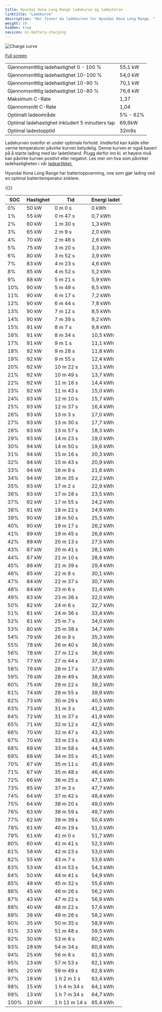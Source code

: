 ```yaml
---
title: Hyundai Kona Long Range ladekurve og ladeytelse
linktitle: "Ladekurve"
description: "Her finner du ladekurven for Hyundai Kona Long Range. "
weight: 10
hidden: true
navicon: bi-battery-charging
---
```

<!-- markdownlint-disable MD033 -->
<img src="../chargingcurve.svg" alt="Charge curve" class="img-fluid">

[Full screen](../chargingcurve.svg)


<table class="table table-striped">
<tbody>
<tr>
<td>Gjennomsnittlig ladehastighet 0 - 100 %</td><td>55,1 kW</td>
</tr>
<tr>
<td>Gjennomsnittlig ladehastighet 10-100 %</td><td>54,0 kW</td>
</tr>
<tr>
<td>Gjennomsnittlig ladehastighet 10-90 %</td><td>70,1 kW</td>
</tr>
<tr>
<td>Gjennomsnittlig ladehastighet 10-80 %</td><td>76,6 kW</td>
</tr>
<tr>
<td>Maksimum C-Rate</td><td>1,37</td>
</tr>
<tr>
<td>Gjennomsnitt C-Rate</td><td>1,04</td>
</tr>
<tr>
<td>Optimalt ladeområde</td><td>5% - 62%</td>
</tr>
<tr>
<td>Optimal ladehastighet inkludert 5 minutters tap</td><td>69,6kW</td>
</tr>
<tr>
<td>Optimal ladestopptid</td><td>32m9s</td>
</tr>
</tbody>
</table>


Ladekurven ovenfor er under optimale forhold. Imidlertid kan kalde eller varme temperaturer påvirke kurven betydelig. Denne kurven er også basert på å starte lading med lav ladetilstand. Plugg derfor inn kl. et høyere nivå kan påvirke kurven positivt eller negativt. Les mer om hva som påvirker ladehastigheten i vår [ladeartikkel.](../../../../../technology/battery/charging/) 


Hyundai Kona Long Range har batterioppvarming, noe som gjør lading ved en optimal batteritemperatur enklere. 


{{<evkxdisplayaddarticle />}}
<table class="table table-striped">
<thead>
<tr><th>SOC</th><th>Hastighet</th><th>Tid</th><th>Energi ladet</th></tr>
</thead>
<tbody>
<tr>
<td>0%</td><td>50 kW</td><td> 0 m 0 s </td><td>0 kWh </td>
</tr>
<tr>
<td>1%</td><td>55 kW</td><td> 0 m 47 s </td><td>0,7 kWh </td>
</tr>
<tr>
<td>2%</td><td>60 kW</td><td> 1 m 30 s </td><td>1,3 kWh </td>
</tr>
<tr>
<td>3%</td><td>65 kW</td><td> 2 m 9 s </td><td>2,0 kWh </td>
</tr>
<tr>
<td>4%</td><td>70 kW</td><td> 2 m 46 s </td><td>2,6 kWh </td>
</tr>
<tr>
<td>5%</td><td>75 kW</td><td> 3 m 20 s </td><td>3,3 kWh </td>
</tr>
<tr>
<td>6%</td><td>80 kW</td><td> 3 m 52 s </td><td>3,9 kWh </td>
</tr>
<tr>
<td>7%</td><td>83 kW</td><td> 4 m 23 s </td><td>4,6 kWh </td>
</tr>
<tr>
<td>8%</td><td>85 kW</td><td> 4 m 52 s </td><td>5,2 kWh </td>
</tr>
<tr>
<td>9%</td><td>88 kW</td><td> 5 m 21 s </td><td>5,9 kWh </td>
</tr>
<tr>
<td>10%</td><td>90 kW</td><td> 5 m 49 s </td><td>6,5 kWh </td>
</tr>
<tr>
<td>11%</td><td>90 kW</td><td> 6 m 17 s </td><td>7,2 kWh </td>
</tr>
<tr>
<td>12%</td><td>90 kW</td><td> 6 m 44 s </td><td>7,8 kWh </td>
</tr>
<tr>
<td>13%</td><td>90 kW</td><td> 7 m 12 s </td><td>8,5 kWh </td>
</tr>
<tr>
<td>14%</td><td>90 kW</td><td> 7 m 39 s </td><td>9,2 kWh </td>
</tr>
<tr>
<td>15%</td><td>91 kW</td><td> 8 m 7 s </td><td>9,8 kWh </td>
</tr>
<tr>
<td>16%</td><td>91 kW</td><td> 8 m 34 s </td><td>10,5 kWh </td>
</tr>
<tr>
<td>17%</td><td>91 kW</td><td> 9 m 1 s </td><td>11,1 kWh </td>
</tr>
<tr>
<td>18%</td><td>92 kW</td><td> 9 m 28 s </td><td>11,8 kWh </td>
</tr>
<tr>
<td>19%</td><td>92 kW</td><td> 9 m 55 s </td><td>12,4 kWh </td>
</tr>
<tr>
<td>20%</td><td>92 kW</td><td> 10 m 22 s </td><td>13,1 kWh </td>
</tr>
<tr>
<td>21%</td><td>92 kW</td><td> 10 m 49 s </td><td>13,7 kWh </td>
</tr>
<tr>
<td>22%</td><td>92 kW</td><td> 11 m 16 s </td><td>14,4 kWh </td>
</tr>
<tr>
<td>23%</td><td>92 kW</td><td> 11 m 43 s </td><td>15,0 kWh </td>
</tr>
<tr>
<td>24%</td><td>93 kW</td><td> 12 m 10 s </td><td>15,7 kWh </td>
</tr>
<tr>
<td>25%</td><td>93 kW</td><td> 12 m 37 s </td><td>16,4 kWh </td>
</tr>
<tr>
<td>26%</td><td>93 kW</td><td> 13 m 3 s </td><td>17,0 kWh </td>
</tr>
<tr>
<td>27%</td><td>93 kW</td><td> 13 m 30 s </td><td>17,7 kWh </td>
</tr>
<tr>
<td>28%</td><td>93 kW</td><td> 13 m 57 s </td><td>18,3 kWh </td>
</tr>
<tr>
<td>29%</td><td>93 kW</td><td> 14 m 23 s </td><td>19,0 kWh </td>
</tr>
<tr>
<td>30%</td><td>94 kW</td><td> 14 m 50 s </td><td>19,6 kWh </td>
</tr>
<tr>
<td>31%</td><td>94 kW</td><td> 15 m 16 s </td><td>20,3 kWh </td>
</tr>
<tr>
<td>32%</td><td>94 kW</td><td> 15 m 43 s </td><td>20,9 kWh </td>
</tr>
<tr>
<td>33%</td><td>94 kW</td><td> 16 m 9 s </td><td>21,6 kWh </td>
</tr>
<tr>
<td>34%</td><td>94 kW</td><td> 16 m 35 s </td><td>22,2 kWh </td>
</tr>
<tr>
<td>35%</td><td>93 kW</td><td> 17 m 2 s </td><td>22,9 kWh </td>
</tr>
<tr>
<td>36%</td><td>93 kW</td><td> 17 m 28 s </td><td>23,5 kWh </td>
</tr>
<tr>
<td>37%</td><td>92 kW</td><td> 17 m 55 s </td><td>24,2 kWh </td>
</tr>
<tr>
<td>38%</td><td>91 kW</td><td> 18 m 22 s </td><td>24,9 kWh </td>
</tr>
<tr>
<td>39%</td><td>90 kW</td><td> 18 m 50 s </td><td>25,5 kWh </td>
</tr>
<tr>
<td>40%</td><td>90 kW</td><td> 19 m 17 s </td><td>26,2 kWh </td>
</tr>
<tr>
<td>41%</td><td>89 kW</td><td> 19 m 45 s </td><td>26,8 kWh </td>
</tr>
<tr>
<td>42%</td><td>88 kW</td><td> 20 m 13 s </td><td>27,5 kWh </td>
</tr>
<tr>
<td>43%</td><td>87 kW</td><td> 20 m 41 s </td><td>28,1 kWh </td>
</tr>
<tr>
<td>44%</td><td>87 kW</td><td> 21 m 10 s </td><td>28,8 kWh </td>
</tr>
<tr>
<td>45%</td><td>86 kW</td><td> 21 m 39 s </td><td>29,4 kWh </td>
</tr>
<tr>
<td>46%</td><td>85 kW</td><td> 22 m 8 s </td><td>30,1 kWh </td>
</tr>
<tr>
<td>47%</td><td>84 kW</td><td> 22 m 37 s </td><td>30,7 kWh </td>
</tr>
<tr>
<td>48%</td><td>84 kW</td><td> 23 m 6 s </td><td>31,4 kWh </td>
</tr>
<tr>
<td>49%</td><td>83 kW</td><td> 23 m 36 s </td><td>32,0 kWh </td>
</tr>
<tr>
<td>50%</td><td>82 kW</td><td> 24 m 6 s </td><td>32,7 kWh </td>
</tr>
<tr>
<td>51%</td><td>81 kW</td><td> 24 m 36 s </td><td>33,4 kWh </td>
</tr>
<tr>
<td>52%</td><td>81 kW</td><td> 25 m 7 s </td><td>34,0 kWh </td>
</tr>
<tr>
<td>53%</td><td>80 kW</td><td> 25 m 38 s </td><td>34,7 kWh </td>
</tr>
<tr>
<td>54%</td><td>79 kW</td><td> 26 m 9 s </td><td>35,3 kWh </td>
</tr>
<tr>
<td>55%</td><td>78 kW</td><td> 26 m 40 s </td><td>36,0 kWh </td>
</tr>
<tr>
<td>56%</td><td>78 kW</td><td> 27 m 12 s </td><td>36,6 kWh </td>
</tr>
<tr>
<td>57%</td><td>77 kW</td><td> 27 m 44 s </td><td>37,3 kWh </td>
</tr>
<tr>
<td>58%</td><td>76 kW</td><td> 28 m 17 s </td><td>37,9 kWh </td>
</tr>
<tr>
<td>59%</td><td>76 kW</td><td> 28 m 49 s </td><td>38,6 kWh </td>
</tr>
<tr>
<td>60%</td><td>75 kW</td><td> 29 m 22 s </td><td>39,2 kWh </td>
</tr>
<tr>
<td>61%</td><td>74 kW</td><td> 29 m 55 s </td><td>39,9 kWh </td>
</tr>
<tr>
<td>62%</td><td>73 kW</td><td> 30 m 29 s </td><td>40,5 kWh </td>
</tr>
<tr>
<td>63%</td><td>73 kW</td><td> 31 m 3 s </td><td>41,2 kWh </td>
</tr>
<tr>
<td>64%</td><td>72 kW</td><td> 31 m 37 s </td><td>41,9 kWh </td>
</tr>
<tr>
<td>65%</td><td>71 kW</td><td> 32 m 12 s </td><td>42,5 kWh </td>
</tr>
<tr>
<td>66%</td><td>70 kW</td><td> 32 m 47 s </td><td>43,2 kWh </td>
</tr>
<tr>
<td>67%</td><td>70 kW</td><td> 33 m 23 s </td><td>43,8 kWh </td>
</tr>
<tr>
<td>68%</td><td>69 kW</td><td> 33 m 58 s </td><td>44,5 kWh </td>
</tr>
<tr>
<td>69%</td><td>68 kW</td><td> 34 m 35 s </td><td>45,1 kWh </td>
</tr>
<tr>
<td>70%</td><td>67 kW</td><td> 35 m 11 s </td><td>45,8 kWh </td>
</tr>
<tr>
<td>71%</td><td>67 kW</td><td> 35 m 48 s </td><td>46,4 kWh </td>
</tr>
<tr>
<td>72%</td><td>66 kW</td><td> 36 m 25 s </td><td>47,1 kWh </td>
</tr>
<tr>
<td>73%</td><td>65 kW</td><td> 37 m 3 s </td><td>47,7 kWh </td>
</tr>
<tr>
<td>74%</td><td>64 kW</td><td> 37 m 42 s </td><td>48,4 kWh </td>
</tr>
<tr>
<td>75%</td><td>64 kW</td><td> 38 m 20 s </td><td>49,0 kWh </td>
</tr>
<tr>
<td>76%</td><td>63 kW</td><td> 38 m 59 s </td><td>49,7 kWh </td>
</tr>
<tr>
<td>77%</td><td>62 kW</td><td> 39 m 39 s </td><td>50,4 kWh </td>
</tr>
<tr>
<td>78%</td><td>61 kW</td><td> 40 m 19 s </td><td>51,0 kWh </td>
</tr>
<tr>
<td>79%</td><td>61 kW</td><td> 41 m 0 s </td><td>51,7 kWh </td>
</tr>
<tr>
<td>80%</td><td>60 kW</td><td> 41 m 41 s </td><td>52,3 kWh </td>
</tr>
<tr>
<td>81%</td><td>58 kW</td><td> 42 m 23 s </td><td>53,0 kWh </td>
</tr>
<tr>
<td>82%</td><td>55 kW</td><td> 43 m 7 s </td><td>53,6 kWh </td>
</tr>
<tr>
<td>83%</td><td>53 kW</td><td> 43 m 53 s </td><td>54,3 kWh </td>
</tr>
<tr>
<td>84%</td><td>50 kW</td><td> 44 m 41 s </td><td>54,9 kWh </td>
</tr>
<tr>
<td>85%</td><td>48 kW</td><td> 45 m 32 s </td><td>55,6 kWh </td>
</tr>
<tr>
<td>86%</td><td>45 kW</td><td> 46 m 26 s </td><td>56,2 kWh </td>
</tr>
<tr>
<td>87%</td><td>43 kW</td><td> 47 m 22 s </td><td>56,9 kWh </td>
</tr>
<tr>
<td>88%</td><td>40 kW</td><td> 48 m 22 s </td><td>57,6 kWh </td>
</tr>
<tr>
<td>89%</td><td>38 kW</td><td> 49 m 26 s </td><td>58,2 kWh </td>
</tr>
<tr>
<td>90%</td><td>35 kW</td><td> 50 m 35 s </td><td>58,9 kWh </td>
</tr>
<tr>
<td>91%</td><td>33 kW</td><td> 51 m 48 s </td><td>59,5 kWh </td>
</tr>
<tr>
<td>92%</td><td>30 kW</td><td> 53 m 8 s </td><td>60,2 kWh </td>
</tr>
<tr>
<td>93%</td><td>28 kW</td><td> 54 m 34 s </td><td>60,8 kWh </td>
</tr>
<tr>
<td>94%</td><td>25 kW</td><td> 56 m 8 s </td><td>61,5 kWh </td>
</tr>
<tr>
<td>95%</td><td>23 kW</td><td> 57 m 53 s </td><td>62,1 kWh </td>
</tr>
<tr>
<td>96%</td><td>20 kW</td><td> 59 m 49 s </td><td>62,8 kWh </td>
</tr>
<tr>
<td>97%</td><td>18 kW</td><td>1 h 2 m 1 s </td><td>63,4 kWh </td>
</tr>
<tr>
<td>98%</td><td>15 kW</td><td>1 h 4 m 34 s </td><td>64,1 kWh </td>
</tr>
<tr>
<td>99%</td><td>13 kW</td><td>1 h 7 m 34 s </td><td>64,7 kWh </td>
</tr>
<tr>
<td>100%</td><td>10 kW</td><td>1 h 11 m 14 s </td><td>65,4 kWh </td>
</tr>
</tbody>
</table>

